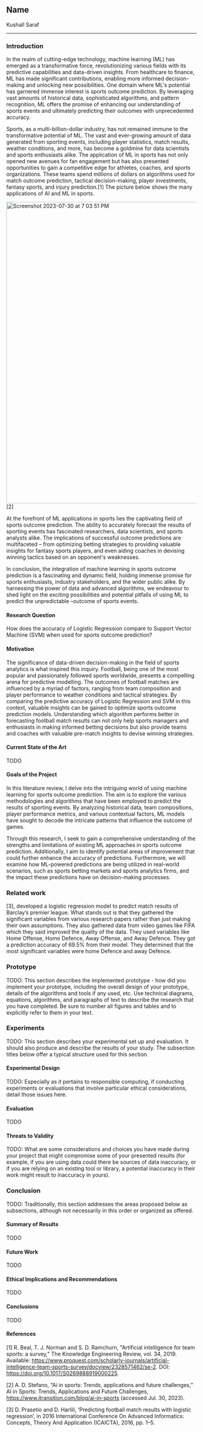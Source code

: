 
## Name

Kushall Saraf

---


### Introduction


In the realm of cutting-edge technology, machine learning (ML) has emerged as a transformative force, revolutionizing various fields with its predictive capabilities and data-driven insights. From healthcare to finance, ML has made significant contributions, enabling more informed decision-making and unlocking new possibilities. One domain where ML's potential has garnered immense interest is sports outcome prediction. By leveraging vast amounts of historical data, sophisticated algorithms, and pattern recognition, ML offers the promise of enhancing our understanding of sports events and ultimately predicting their outcomes with unprecedented accuracy.

Sports, as a multi-billion-dollar industry, has not remained immune to the transformative potential of ML. The vast and ever-growing amount of data generated from sporting events, including player statistics, match results, weather conditions, and more, has become a goldmine for data scientists and sports enthusiasts alike. The application of ML in sports has not only opened new avenues for fan engagement but has also presented opportunities to gain a competitive edge for athletes, coaches, and sports organizations. These teams spend millions of dollars on algorithms used for match outcome prediction, tactical decision-making, player investments, fantasy sports, and injury prediction.[1] The picture below shows the many applications of AI and ML in sports. 

<img width="795" alt="Screenshot 2023-07-30 at 7 03 51 PM" src="https://github.com/LS102-summer2023/project-kushall080206/assets/137182677/28d8a8d0-6ebb-4dcb-9b91-c982de30a476"> [2]

At the forefront of ML applications in sports lies the captivating field of sports outcome prediction. The ability to accurately forecast the results of sporting events has fascinated researchers, data scientists, and sports analysts alike. The implications of successful outcome predictions are multifaceted – from optimizing betting strategies to providing valuable insights for fantasy sports players, and even aiding coaches in devising winning tactics based on an opponent's weaknesses.

In conclusion, the integration of machine learning in sports outcome prediction is a fascinating and dynamic field, holding immense promise for sports enthusiasts, industry stakeholders, and the wider public alike. By harnessing the power of data and advanced algorithms, we endeavour to shed light on the exciting possibilities and potential pitfalls of using ML to predict the unpredictable –outcome of sports events.


#### Research Question

How does the accuracy of Logistic Regression compare to Support Vector Machine (SVM) when used for sports outcome prediction?

#### Motivation

The significance of data-driven decision-making in the field of sports analytics is what inspired this inquiry. Football, being one of the most popular and passionately followed sports worldwide, presents a compelling arena for predictive modelling. The outcomes of football matches are influenced by a myriad of factors, ranging from team composition and player performance to weather conditions and tactical strategies. By comparing the predictive accuracy of Logistic Regression and SVM in this context, valuable insights can be gained to optimize sports outcome prediction models. Understanding which algorithm performs better in forecasting football match results can not only help sports managers and enthusiasts in making informed betting decisions but also provide teams and coaches with valuable pre-match insights to devise winning strategies. 


#### Current State of the Art

TODO

#### Goals of the Project

In this literature review, I delve into the intriguing world of using machine learning for sports outcome prediction. The aim is to explore the various methodologies and algorithms that have been employed to predict the results of sporting events. By analyzing historical data, team compositions, player performance metrics, and various contextual factors, ML models have sought to decode the intricate patterns that influence the outcome of games.

Through this research, I seek to gain a comprehensive understanding of the strengths and limitations of existing ML approaches in sports outcome prediction. Additionally, I aim to identify potential areas of improvement that could further enhance the accuracy of predictions. Furthermore, we will examine how ML-powered predictions are being utilized in real-world scenarios, such as sports betting markets and sports analytics firms, and the impact these predictions have on decision-making processes.



### Related work

[3], developed a logistic regression model to predict match results of Barclay’s premier league. What stands out is that they gathered the significant variables from various research papers rather than just making their own assumptions. They also gathered data from video games like FIFA which they said improved the quality of the data. They used variables like Home Offense,  Home Defence,  Away Offense, and Away Defence. They got a prediction accuracy of 69.5% from their model. They determined that the most significant variables were home Defence and away Defence. 


### Prototype

TODO: This section describes the implemented prototype - how did you implement your prototype, including the overall design of your prototype, details of the algorithms and tools if any used, etc. Use technical diagrams, equations, algorithms, and paragraphs of text to describe the research that you have completed. Be sure to number all figures and tables and to explicitly refer to them in your text.

### Experiments

TODO: This section describes your experimental set up and evaluation. It should also produce and describe the results of your study. The subsection titles below offer a typical structure used for this section.

#### Experimental Design

TODO: Especially as it pertains to responsible computing, if conducting experiments or evaluations that involve particular ethical considerations, detail those issues here.

#### Evaluation

TODO

#### Threats to Validity

TODO: What are some considerations and choices you have made during your project that might compromise some of your presented results (for example, if you are using data could there be sources of data inaccuracy, or if you are relying on an existing tool or library, a potential inaccuracy in their work might result to inaccuracy in yours).

### Conclusion

TODO: Traditionally, this section addresses the areas proposed below as subsections, although not necessarily in this order or organized as offered.

#### Summary of Results

TODO

#### Future Work

TODO

#### Ethical Implications and Recommendations

TODO

#### Conclusions

TODO

#### References


[1]  R. Beal, T. J. Norman and S. D. Ramchurn, "Artificial intelligence for team sports: a survey," The Knowledge Engineering Review, vol. 34, 2019. Available: https://www.proquest.com/scholarly-journals/artificial-intelligence-team-sports-survey/docview/2328571462/se-2. DOI: https://doi.org/10.1017/S0269888919000225.

[2]  A. D. Stefano, “Ai in sports: Trends, applications and future challenges,” AI in Sports: Trends, Applications and Future Challenges, https://www.itransition.com/blog/ai-in-sports (accessed Jul. 30, 2023). 

[3]  D. Prasetio and D. Harlili, ‘Predicting football match results with logistic regression’, in 2016 International Conference On Advanced Informatics: Concepts, Theory And Application (ICAICTA), 2016, pp. 1–5.
